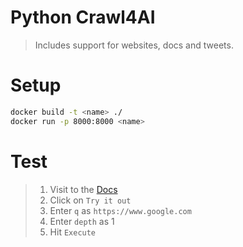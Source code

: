 
# Python Crawl4AI
> Includes support for websites, docs and tweets.

# Setup
```bash
docker build -t <name> ./
docker run -p 8000:8000 <name>
```

# Test
> 1. Visit to the [Docs](http://localhost:8000/docs)
> 2. Click on `Try it out`
> 3. Enter `q` as `https://www.google.com`
> 4. Enter `depth` as 1 
> 5. Hit `Execute` 

